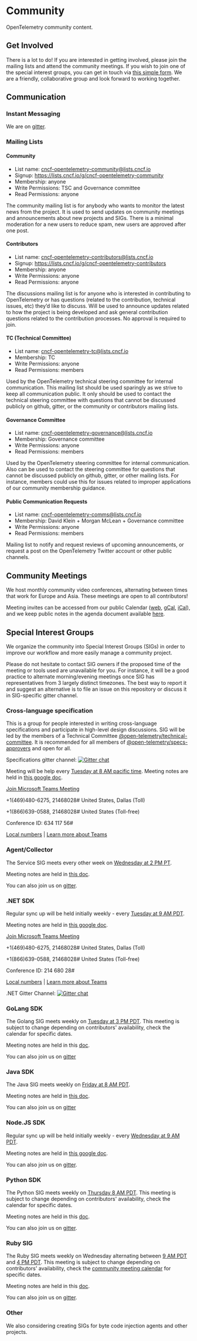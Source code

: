 # Community

OpenTelemetry community content.

## Get Involved

There is a lot to do! If you are interested in getting involved, please join the mailing lists and attend the community meetings. If you wish to join one of the special interest groups, you can get in touch via [this simple form](https://forms.gle/HCGGoLRzoPm6o29K6). We are a friendly, collaborative group and look forward to working together.

## Communication
### Instant Messaging

We are on [gitter](https://gitter.im/open-telemetry/community).

### Mailing Lists
#### Community
- List name: cncf-opentelemetry-community@lists.cncf.io
- Signup: https://lists.cncf.io/g/cncf-opentelemetry-community
- Membership: anyone
- Write Permissions: TSC and Governance committee
- Read Permissions: anyone

The community mailing list is for anybody who wants to monitor the latest news from the project. It is used to send updates on community meetings and announcements about new projects and SIGs. There is a minimal moderation for a new users to reduce spam, new users are approved after one post.

#### Contributors
- List name: cncf-opentelemetry-contributors@lists.cncf.io
- Signup: https://lists.cncf.io/g/cncf-opentelemetry-contributors
- Membership: anyone
- Write Permissions: anyone
- Read Permissions: anyone

The discussions mailing list is for anyone who is interested in contributing to OpenTelemetry or has questions (related to the contribution, technical issues, etc) they’d like to discuss. Will be used to announce updates related to how the project is being developed and ask general contribution questions related to the contribution processes. No approval is required to join.

#### TC (Technical Committee)
- List name: cncf-opentelemetry-tc@lists.cncf.io
- Membership: TC
- Write Permissions: anyone
- Read Permissions: members

Used by the OpenTelemetry technical steering committee for internal communication. This mailing list should be used sparingly as we strive to keep all communication public. It only should be used to contact the technical steering committee with questions that cannot be discussed publicly on github, gitter, or the community or contributors mailing lists.

#### Governance Committee
- List name: cncf-opentelemetry-governance@lists.cncf.io
- Membership: Governance committee
- Write Permissions: anyone
- Read Permissions: members

Used by the OpenTelemetry steering committee for internal communication. Also can be used to contact the steering committee for questions that cannot be discussed publicly on github, gitter, or other mailing lists. For instance, members could use this for issues related to improper applications of our community membership guidance.

#### Public Communication Requests
- List name: cncf-opentelemetry-comms@lists.cncf.io
- Membership: David Klein + Morgan McLean + Governance committee
- Write Permissions: anyone
- Read Permissions: members

Mailing list to notify and request reviews of upcoming announcements, or request a post on the OpenTelemetry Twitter account or other public channels.

## Community Meetings

We host monthly community video conferences, alternating between times that work for Europe and Asia. These meetings are open to all contributors!

Meeting invites can be accessed from our public Calendar ([web](https://calendar.google.com/calendar/embed?src=google.com_b79e3e90j7bbsa2n2p5an5lf60%40group.calendar.google.com&ctz=America%2FLos_Angeles), [gCal](https://calendar.google.com/calendar?cid=Z29vZ2xlLmNvbV9iNzllM2U5MGo3YmJzYTJuMnA1YW41bGY2MEBncm91cC5jYWxlbmRhci5nb29nbGUuY29t), [iCal](https://calendar.google.com/calendar/ical/google.com_b79e3e90j7bbsa2n2p5an5lf60%40group.calendar.google.com/public/basic.ics)), and we keep public notes in the agenda document available [here](https://docs.google.com/document/d/1uvua6R-VnOpMmAjM3b7j3jQDFz6KHDzbEX4ZaZ9BFso).

## Special Interest Groups

We organize the community into Special Interest Groups (SIGs) in order to improve our workflow and more easily manage a community project.

Please do not hesitate to contact SIG owners if the proposed time of the meeting
or tools used are unavailable for you. For instance, it will be a good practice
to alternate morning/evening meetings once SIG has representatives from 3
largely distinct timezones. The best way to report it and suggest an alternative
is to file an issue on this repository or discuss it in SIG-specific gitter
channel.

### Cross-language specification

This is a group for people interested in writing cross-language specifications
and participate in high-level design discussions. SIG will be led by the members
of a Technical Committee
[@open-telemetry/technical-committee](https://github.com/orgs/open-telemetry/teams/technical-committee).
It is recommended for all members of
[@open-telemetry/specs-approvers](https://github.com/orgs/open-telemetry/teams/specs-approvers)
and open for all.

Specifications gitter channel: [![Gitter
chat](https://badges.gitter.im/open-telemetry/opentelemetry-specification.svg)](https://gitter.im/open-telemetry/opentelemetry-specification?utm_source=badge&utm_medium=badge&utm_campaign=pr-badge&utm_content=badge)

Meeting will be help every [Tuesday at 8 AM pacific
time](https://calendar.google.com/calendar/embed?src=04ii15lf8ecsf2sjgu038h0lus%40group.calendar.google.com&ctz=America%2FLos_Angeles).
Meeting notes are held in [this google doc](https://docs.google.com/document/d/1-bCYkN-DWJq4jw1ybaDZYYmx-WAe6HnwfWbkm8d57v8/edit?usp=sharing).

[Join Microsoft Teams Meeting](https://teams.microsoft.com/l/meetup-join/19%3ameeting_MTFkYzM5MTktOGQxMy00YTJkLWE1NmMtOTVjNTZlMmZkZGJj%40thread.v2/0?context=%7b%22Tid%22%3a%2272f988bf-86f1-41af-91ab-2d7cd011db47%22%2c%22Oid%22%3a%22faf2c66b-c829-47b3-832c-7112d576b360%22%7d)

+1(469)480-6275, 21468028#   United States, Dallas (Toll)

+1(866)639-0588, 21468028#   United States (Toll-free)

Conference ID: 634 117 56#

[Local numbers](https://dialin.teams.microsoft.com/22f12fa0-499f-435b-bc69-b8de580ba330?id=21468028) | [Learn more about Teams](https://go.microsoft.com/fwlink/?linkid=857250)

### Agent/Collector

The Service SIG meets every other week on [Wednesday at 2 PM PT](https://calendar.google.com/calendar?cid=b21uaXRpb24uaW9fNmQwa25naHJjNTViOWM2bGhoNm44dDVwbmdAZ3JvdXAuY2FsZW5kYXIuZ29vZ2xlLmNvbQ).

Meeting notes are held in [this doc](https://docs.google.com/document/d/1dlcx3Mn3njG8lVmrgRFdGczTlyEN9IBO26cUwFQdlC8/edit?usp=sharing).

You can also join us on [gitter](https://gitter.im/open-telemetry/opentelemetry-service).

### .NET SDK

Regular sync up will be held initially weekly - every [Tuesday at 9 AM PDT](https://calendar.google.com/calendar/embed?src=dcvpqkmn20ds6ptlcn5cd8l16c%40group.calendar.google.com&ctz=America%2FLos_Angeles).

Meeting notes are held in [this google doc](https://docs.google.com/document/d/1yjjD6aBcLxlRazYrawukDgrhZMObwHARJbB9glWdHj8/edit?usp=sharing).

[Join Microsoft Teams Meeting](https://teams.microsoft.com/l/meetup-join/19%3ameeting_ZTMwYTBlMDMtODM2Ni00YzgwLWFiNWYtMTU1YTdhZDBmMzc4%40thread.v2/0?context={"Tid"%3a"72f988bf-86f1-41af-91ab-2d7cd011db47"%2c"Oid"%3a"faf2c66b-c829-47b3-832c-7112d576b360"})

+1(469)480-6275, 21468028#   United States, Dallas (Toll)

+1(866)639-0588, 21468028#   United States (Toll-free)

Conference ID: 214 680 28#

[Local numbers](https://dialin.teams.microsoft.com/22f12fa0-499f-435b-bc69-b8de580ba330?id=21468028) | [Learn more about Teams](https://go.microsoft.com/fwlink/?linkid=857250)

.NET Gitter Channel: [![Gitter chat](https://badges.gitter.im/open-telemetry/opentelemetry-dotnet.svg)](https://gitter.im/open-telemetry/opentelemetry-dotnet?utm_source=badge&utm_medium=badge&utm_campaign=pr-badge&utm_content=badge)

### GoLang SDK

The Golang SIG meets weekly on [Tuesday at 3 PM PDT](https://calendar.google.com/calendar/embed?src=lightstep.com_r2rdlnakn4kjbbo4jbbmdbd7m0%40group.calendar.google.com&ctz=America%2FLos_Angeles). This meeting is subject to change depending on contributors' availability, check the calendar for specific dates.

Meeting notes are held in this [doc](https://docs.google.com/document/d/1A63zSWX0x2CyCK_LoNhmQC4rqhLpYXJzXbEPDUQ2n6w/edit#).

You can also join us on [gitter](https://gitter.im/open-telemetry/opentelemetry-go)

### Java SDK

The Java SIG meets weekly on [Friday at 8 AM PDT](https://calendar.google.com/calendar/embed?src=lightstep.com_uuegcsvip16hv2qq31sj08sbkk%40group.calendar.google.com&ctz=America%2FLos_Angeles).

Meeting notes are held in [this doc](https://docs.google.com/document/d/1oHpisisco8J7Yk73ovx3eeXaokSMqgVuEuWNwPOajtY/edit).

You can also join us on [gitter](https://gitter.im/open-telemetry/opentelemetry-java)

### Node.JS SDK

Regular sync up will be held initially weekly - every [Wednesday at 9 AM PDT](https://calendar.google.com/calendar/embed?src=google.com_4mgfktv05r5qte9metq8s7annc%40group.calendar.google.com&ctz=America%2FLos_Angeles).

Meeting notes are held in [this google doc](https://docs.google.com/document/d/1S_pN7sBU7wO6cBP2hDSAt3bjSWdWdm6jWeUikC9KrcY/edit?usp=sharing).

You can also join us on [gitter](https://gitter.im/open-telemetry/opentelemetry-node).

### Python SDK

The Python SIG meets weekly on [Thursday 8 AM PDT](https://calendar.google.com/calendar/embed?src=google.com_346fplg7bemb44783pege5amj4%40group.calendar.google.com&ctz=America%2FLos_Angeles). This meeting is subject to change depending on contributors' availability, check the calendar for specific dates.

Meeting notes are held in this [doc](https://docs.google.com/document/d/1CIMGoIOZ-c3-igzbd6_Pnxx1SjAkjwqoYSUWxPY8XIs/edit).

You can also join us on [gitter](https://gitter.im/open-telemetry/opentelemetry-python).

### Ruby SIG

The Ruby SIG meets weekly on Wednesday alternating between [9 AM PDT](https://calendar.google.com/calendar/event?eid=MXVkNG9tb3NqZmdvMGpxOHZwNHE3MzB2NWVfMjAxOTA2MTlUMTYwMDAwWiBnb29nbGUuY29tX2I3OWUzZTkwajdiYnNhMm4ycDVhbjVsZjYwQGc&ctz=America/Los_Angeles) and [4 PM PDT](https://calendar.google.com/calendar/event?eid=MGw3azJocW9kbWRyNHZxMWVncjRrMWlsMTlfMjAxOTA2MjZUMjMwMDAwWiBnb29nbGUuY29tX2I3OWUzZTkwajdiYnNhMm4ycDVhbjVsZjYwQGc&ctz=America/Los_Angeles). This meeting is subject to change depending on contributors' availability, check the [community meeting calendar](https://github.com/open-telemetry/community#community-meetings) for specific dates.

Meeting notes are held in this [doc](https://docs.google.com/document/d/1D15bO8o340sQm2CVZiukEJuCO_XMMHKPuTznoEhyFqE/edit).

You can also join us on [gitter](https://gitter.im/open-telemetry/opentelemetry-ruby).

### Other

We also considering creating SIGs for byte code injection agents and other projects.
